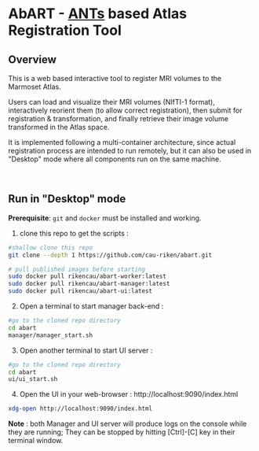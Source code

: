 # AbART - [ANTs](https://github.com/ANTsX/ANTs.git) based Atlas Registration Tool

## Overview

This is a web based interactive tool to register MRI volumes to the Marmoset Atlas.

Users can load and visualize their MRI volumes (NIfTI-1 format), interactively reorient them (to allow correct registration), then submit for registration & transformation, and finally retrieve their image volume transformed in the Atlas space.

It is implemented following a multi-container architecture, since actual registration process are intended to run remotely, but it can also be used in "Desktop" mode where all components run on the same machine.

<br/>

## Run in "Desktop" mode 

**Prerequisite**: `git` and `docker` must be installed and working.

1. clone this repo to get the scripts :

```sh
#shallow clone this repo
git clone --depth 1 https://github.com/cau-riken/abart.git

# pull published images before starting 
sudo docker pull rikencau/abart-worker:latest
sudo docker pull rikencau/abart-manager:latest
sudo docker pull rikencau/abart-ui:latest
```

2. Open a terminal to start manager back-end :

```sh
#go to the cloned repo directory
cd abart
manager/manager_start.sh
```

3. Open another terminal to start UI server :

```sh
#go to the cloned repo directory
cd abart
ui/ui_start.sh
```

4. Open the UI in your web-browser : http://localhost:9090/index.html

```sh
xdg-open http://localhost:9090/index.html
```

**Note** : both Manager and UI server will produce logs on the console while they are running; They can be stopped by hitting [Ctrl]-[C] key in their terminal window.



